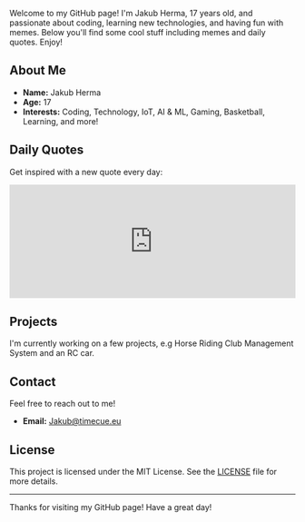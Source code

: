 Welcome to my GitHub page! I'm Jakub Herma, 17 years old, and passionate about coding, learning new technologies, and having fun with memes. Below you'll find some cool stuff including memes and daily quotes. Enjoy!

## About Me

- **Name:** Jakub Herma
- **Age:** 17
- **Interests:** Coding, Technology, IoT, AI & ML, Gaming, Basketball, Learning, and more!

## Daily Quotes

Get inspired with a new quote every day:

<iframe src="https://www.brainyquote.com/link/quotebr.rss" width="100%" height="200" frameborder="0"></iframe>

## Projects

I'm currently working on a few projects, e.g Horse Riding Club Management System and an RC car.

## Contact

Feel free to reach out to me!

- **Email:** [Jakub@timecue.eu](mailto:jakub@timecue.eu)

## License

This project is licensed under the MIT License. See the [LICENSE](LICENSE) file for more details.

---

Thanks for visiting my GitHub page! Have a great day!
